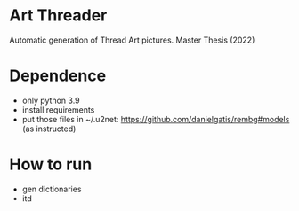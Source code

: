 # Art Threader
Automatic generation of Thread Art pictures. Master Thesis (2022)

# Dependence
- only python 3.9
- install requirements
- put those files in ~/.u2net: https://github.com/danielgatis/rembg#models (as instructed)

# How to run
- gen dictionaries
- itd